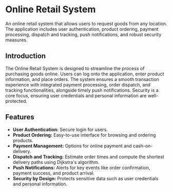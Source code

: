 # Online Retail System

An online retail system that allows users to request goods from any location. The application includes user authentication, product ordering, payment processing, dispatch and tracking, push notifications, and robust security measures.

## Introduction

The Online Retail System is designed to streamline the process of purchasing goods online. Users can log onto the application, enter product information, and place orders. The system ensures a smooth transaction experience with integrated payment processing, order dispatch, and tracking functionalities, alongside timely push notifications. Security is a core focus, ensuring user credentials and personal information are well-protected.

## Features

- **User Authentication:** Secure login for users.
- **Product Ordering:** Easy-to-use interface for browsing and ordering products.
- **Payment Management:** Options for online payment and cash-on-delivery.
- **Dispatch and Tracking:** Estimate order times and compute the shortest delivery paths using Dijkstra's algorithm.
- **Push Notifications:** Alerts for key events like order confirmation, payment success, and product arrival.
- **Security by Design:** Protects sensitive data such as user credentials and personal information.
